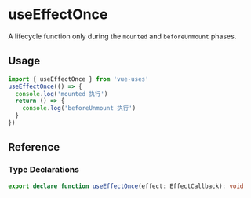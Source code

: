 # useEffectOnce

A lifecycle function only during the `mounted` and `beforeUnmount` phases.

## Usage

```ts
import { useEffectOnce } from 'vue-uses'
useEffectOnce(() => {
  console.log('mounted 执行')
  return () => {
    console.log('beforeUnmount 执行')
  }
})
```

## Reference

### Type Declarations

```ts
export declare function useEffectOnce(effect: EffectCallback): void
```
